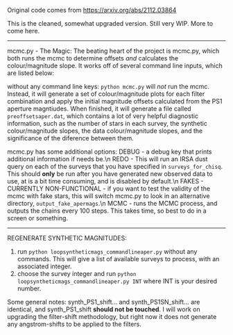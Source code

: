 Original code comes from https://arxiv.org/abs/2112.03864

This is the cleaned, somewhat upgraded version. Still very WIP. More to come here.


--------------------------

mcmc.py - The Magic:
The beating heart of the project is mcmc.py, which both runs the mcmc to determine offsets _and_ calculates the colour/magnitude slope. It works off of several command line inputs, which are listed below:

without any command line keys:
`python mcmc.py` will _not_ run the mcmc. Instead, it will generate a set of colour/magnitude plots for each filter combination and apply the initial magnitude offsets calculated from the PS1 aperture magntiudes. When finished, it will generate a file called `preoffsetsaper.dat`, which contains a lot of very helpful diagnostic information, such as the number of stars in each survey, the synthetic colour/magnitude slopes, the data colour/magnitude slopes, and the significance of the diference between them. 

mcmc.py has some additional options:
DEBUG - a debug key that prints additional information if needs be.\n
REDO - This will run an IRSA dust query on each of the surveys that you have specified in `surveys_for_chisq`. This should **only** be run after you have generated new observed data to use, at is a bit time consuming, and is disabled by default.\n
FAKES - CURRENTLY NON-FUNCTIONAL - if you want to test the validity of the mcmc with fake stars, this will switch mcmc.py to look in an alternative directory, `output_fake_apermags`.\n
MCMC - runs the MCMC process, and outputs the chains every 100 steps. This takes time, so best to do in a screen or something. 

-------------------------------------

REGENERATE SYNTHETIC MAGNITUDES:
1. run `python loopsyntheticmags_commandlineaper.py` without any commands. This will give a list of available surveys to process, with an associated integer.
2. choose the survey integer and run `python loopsyntheticmags_commandlineaper.py INT` where INT is your desired number.

Some general notes: 
synth_PS1_shift... and synth_PS1SN_shift... are identical, and synth_PS1_shift **should not be touched**. 
I will work on upgrading the filter-shift methodology, but right now it does not generate any angstrom-shifts to be applied to the filters.

